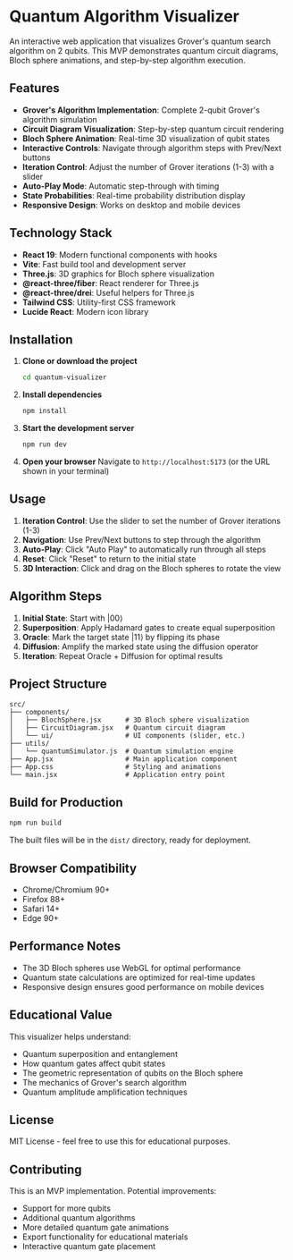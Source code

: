 # Quantum Algorithm Visualizer

An interactive web application that visualizes Grover's quantum search algorithm on 2 qubits. This MVP demonstrates quantum circuit diagrams, Bloch sphere animations, and step-by-step algorithm execution.

## Features

- **Grover's Algorithm Implementation**: Complete 2-qubit Grover's algorithm simulation
- **Circuit Diagram Visualization**: Step-by-step quantum circuit rendering
- **Bloch Sphere Animation**: Real-time 3D visualization of qubit states
- **Interactive Controls**: Navigate through algorithm steps with Prev/Next buttons
- **Iteration Control**: Adjust the number of Grover iterations (1-3) with a slider
- **Auto-Play Mode**: Automatic step-through with timing
- **State Probabilities**: Real-time probability distribution display
- **Responsive Design**: Works on desktop and mobile devices

## Technology Stack

- **React 19**: Modern functional components with hooks
- **Vite**: Fast build tool and development server
- **Three.js**: 3D graphics for Bloch sphere visualization
- **@react-three/fiber**: React renderer for Three.js
- **@react-three/drei**: Useful helpers for Three.js
- **Tailwind CSS**: Utility-first CSS framework
- **Lucide React**: Modern icon library

## Installation

1. **Clone or download the project**
   ```bash
   cd quantum-visualizer
   ```

2. **Install dependencies**
   ```bash
   npm install
   ```

3. **Start the development server**
   ```bash
   npm run dev
   ```

4. **Open your browser**
   Navigate to `http://localhost:5173` (or the URL shown in your terminal)

## Usage

1. **Iteration Control**: Use the slider to set the number of Grover iterations (1-3)
2. **Navigation**: Use Prev/Next buttons to step through the algorithm
3. **Auto-Play**: Click "Auto Play" to automatically run through all steps
4. **Reset**: Click "Reset" to return to the initial state
5. **3D Interaction**: Click and drag on the Bloch spheres to rotate the view

## Algorithm Steps

1. **Initial State**: Start with |00⟩
2. **Superposition**: Apply Hadamard gates to create equal superposition
3. **Oracle**: Mark the target state |11⟩ by flipping its phase
4. **Diffusion**: Amplify the marked state using the diffusion operator
5. **Iteration**: Repeat Oracle + Diffusion for optimal results

## Project Structure

```
src/
├── components/
│   ├── BlochSphere.jsx      # 3D Bloch sphere visualization
│   ├── CircuitDiagram.jsx   # Quantum circuit diagram
│   └── ui/                  # UI components (slider, etc.)
├── utils/
│   └── quantumSimulator.js  # Quantum simulation engine
├── App.jsx                  # Main application component
├── App.css                  # Styling and animations
└── main.jsx                 # Application entry point
```

## Build for Production

```bash
npm run build
```

The built files will be in the `dist/` directory, ready for deployment.

## Browser Compatibility

- Chrome/Chromium 90+
- Firefox 88+
- Safari 14+
- Edge 90+

## Performance Notes

- The 3D Bloch spheres use WebGL for optimal performance
- Quantum state calculations are optimized for real-time updates
- Responsive design ensures good performance on mobile devices

## Educational Value

This visualizer helps understand:
- Quantum superposition and entanglement
- How quantum gates affect qubit states
- The geometric representation of qubits on the Bloch sphere
- The mechanics of Grover's search algorithm
- Quantum amplitude amplification techniques

## License

MIT License - feel free to use this for educational purposes.

## Contributing

This is an MVP implementation. Potential improvements:
- Support for more qubits
- Additional quantum algorithms
- More detailed quantum gate animations
- Export functionality for educational materials
- Interactive quantum gate placement

